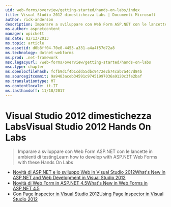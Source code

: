 ```yaml
---
uid: web-forms/overview/getting-started/hands-on-labs/index
title: Visual Studio 2012 dimestichezza Labs | Documenti Microsoft
author: rick-anderson
description: Imparare a sviluppare con Web Form ASP.NET con le lancette in ambienti di testing
ms.author: aspnetcontent
manager: wpickett
ms.date: 02/13/2013
ms.topic: article
ms.assetid: d0b8ff04-70e0-4453-a331-a4a4f57d72a8
ms.technology: dotnet-webforms
ms.prod: .net-framework
msc.legacyurl: /web-forms/overview/getting-started/hands-on-labs
msc.type: chapter
ms.openlocfilehash: fcfb9d1f4b1cdd55dbc9472e2b74cab7a4c7d84b
ms.sourcegitcommit: 9a9483aceb34591c97451997036a9120c3fe2baf
ms.translationtype: MT
ms.contentlocale: it-IT
ms.lasthandoff: 11/10/2017
---
```

<a name="visual-studio-2012-hands-on-labs"></a><span data-ttu-id="e80aa-103">Visual Studio 2012 dimestichezza Labs</span><span class="sxs-lookup"><span data-stu-id="e80aa-103">Visual Studio 2012 Hands On Labs</span></span>
====================
> <span data-ttu-id="e80aa-104">Imparare a sviluppare con Web Form ASP.NET con le lancette in ambienti di testing</span><span class="sxs-lookup"><span data-stu-id="e80aa-104">Learn how to develop with ASP.NET Web Forms with these Hands On Labs</span></span>


- [<span data-ttu-id="e80aa-105">Novità di ASP.NET e lo sviluppo Web in Visual Studio 2012</span><span class="sxs-lookup"><span data-stu-id="e80aa-105">What's New in ASP.NET and Web Development in Visual Studio 2012</span></span>](whats-new-in-aspnet-and-web-development-in-visual-studio-2012.md)
- [<span data-ttu-id="e80aa-106">Novità di Web Form in ASP.NET 4.5</span><span class="sxs-lookup"><span data-stu-id="e80aa-106">What's New in Web Forms in ASP.NET 4.5</span></span>](whats-new-in-web-forms-in-aspnet-45.md)
- [<span data-ttu-id="e80aa-107">Con Page Inspector in Visual Studio 2012</span><span class="sxs-lookup"><span data-stu-id="e80aa-107">Using Page Inspector in Visual Studio 2012</span></span>](using-page-inspector-in-visual-studio-2012.md)
